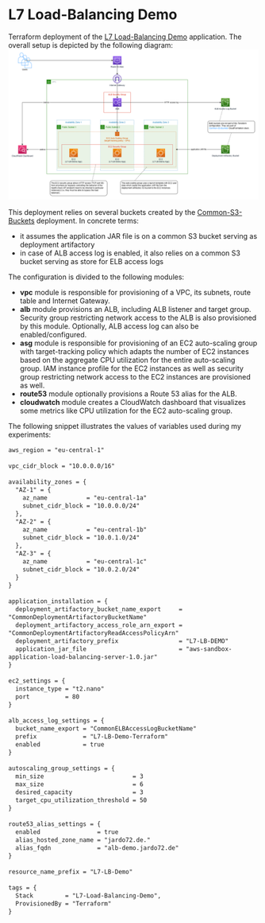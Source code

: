 # L7 Load-Balancing Demo
Terraform deployment of the [L7 Load-Balancing Demo](../../L7-Load-Balancing) application. The overall setup is depicted by the following diagram:
![application-diagram](./diagram.png)

This deployment relies on several buckets created by the [Common-S3-Buckets](../../Common-S3-Buckets) deployment. In concrete terms:
* it assumes the application JAR file is on a common S3 bucket serving as deployment artifactory
* in case of ALB access log is enabled, it also relies on a common S3 bucket serving as store for ELB access logs

The configuration is divided to the following modules:
* **vpc** module is responsible for provisioning of a VPC, its subnets, route table and Internet Gateway.
* **alb** module provisions an ALB, including ALB listener and target group. Security group restricting network access to the ALB is also provisioned by this module. Optionally, ALB access log can also be enabled/configured.
* **asg** module is responsible for provisioning of an EC2 auto-scaling group with target-tracking policy which adapts the number of EC2 instances based on the aggregate CPU utilization for the entire auto-scaling group. IAM instance profile for the EC2 instances as well as security group restricting network access to the EC2 instances are provisioned as well.
* **route53** module optionally provisions a Route 53 alias for the ALB.
* **cloudwatch** module creates a CloudWatch dashboard that visualizes some metrics like CPU utilization for the EC2 auto-scaling group.

The following snippet illustrates the values of variables used during my experiments:

```hcl
aws_region = "eu-central-1"

vpc_cidr_block = "10.0.0.0/16"

availability_zones = {
  "AZ-1" = {
    az_name           = "eu-central-1a"
    subnet_cidr_block = "10.0.0.0/24"
  },
  "AZ-2" = {
    az_name           = "eu-central-1b"
    subnet_cidr_block = "10.0.1.0/24"
  },
  "AZ-3" = {
    az_name           = "eu-central-1c"
    subnet_cidr_block = "10.0.2.0/24"
  }
}

application_installation = {
  deployment_artifactory_bucket_name_export     = "CommonDeploymentArtifactoryBucketName"
  deployment_artifactory_access_role_arn_export = "CommonDeploymentArtifactoryReadAccessPolicyArn"
  deployment_artifactory_prefix                 = "L7-LB-DEMO"
  application_jar_file                          = "aws-sandbox-application-load-balancing-server-1.0.jar"
}

ec2_settings = {
  instance_type = "t2.nano"
  port          = 80
}

alb_access_log_settings = {
  bucket_name_export = "CommonELBAccessLogBucketName"
  prefix             = "L7-LB-Demo-Terraform"
  enabled            = true
}

autoscaling_group_settings = {
  min_size                         = 3
  max_size                         = 6
  desired_capacity                 = 3
  target_cpu_utilization_threshold = 50
}

route53_alias_settings = {
  enabled                = true
  alias_hosted_zone_name = "jardo72.de."
  alias_fqdn             = "alb-demo.jardo72.de"
}

resource_name_prefix = "L7-LB-Demo"

tags = {
  Stack         = "L7-Load-Balancing-Demo",
  ProvisionedBy = "Terraform"
}
```

